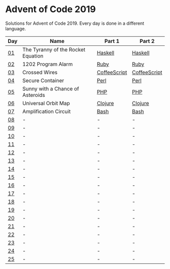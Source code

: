 # Advent of Code 2019

Solutions for Advent of Code 2019. Every day is done in a different language.

|Day                                       |Name                              |Part 1                     |Part 2                     |
|------------------------------------------|----------------------------------|---------------------------|---------------------------|
|[01](https://adventofcode.com/2019/day/1) |The Tyranny of the Rocket Equation|[Haskell](/1/1.hs)         |[Haskell](1/2.hs)          |
|[02](https://adventofcode.com/2019/day/2) |1202 Program Alarm                |[Ruby](/2/1.rb)            |[Ruby](/2/2.rb)            |
|[03](https://adventofcode.com/2019/day/3) |Crossed Wires                     |[CoffeeScript](/3/1.coffee)|[CoffeeScript](/3/2.coffee)|
|[04](https://adventofcode.com/2019/day/4) |Secure Container                  |[Perl](/4/1.pl)            |[Perl](/4/2.pl)            |
|[05](https://adventofcode.com/2019/day/5) |Sunny with a Chance of Asteroids  |[PHP](/5/1.php)            |[PHP](/5/2.php)            |
|[06](https://adventofcode.com/2019/day/6) |Universal Orbit Map               |[Clojure](/6/1.clj)        |[Clojure](/6/2.clj)        |
|[07](https://adventofcode.com/2019/day/7) |Amplification Circuit             |[Bash](/7/1.sh)            |[Bash](/7/2.sh)            |
|[08](https://adventofcode.com/2019/day/8) |-                                 |-                          |-                          |
|[09](https://adventofcode.com/2019/day/9) |-                                 |-                          |-                          |
|[10](https://adventofcode.com/2019/day/10)|-                                 |-                          |-                          |
|[11](https://adventofcode.com/2019/day/11)|-                                 |-                          |-                          |
|[12](https://adventofcode.com/2019/day/12)|-                                 |-                          |-                          |
|[13](https://adventofcode.com/2019/day/13)|-                                 |-                          |-                          |
|[14](https://adventofcode.com/2019/day/14)|-                                 |-                          |-                          |
|[15](https://adventofcode.com/2019/day/15)|-                                 |-                          |-                          |
|[16](https://adventofcode.com/2019/day/16)|-                                 |-                          |-                          |
|[17](https://adventofcode.com/2019/day/17)|-                                 |-                          |-                          |
|[18](https://adventofcode.com/2019/day/18)|-                                 |-                          |-                          |
|[19](https://adventofcode.com/2019/day/19)|-                                 |-                          |-                          |
|[20](https://adventofcode.com/2019/day/20)|-                                 |-                          |-                          |
|[21](https://adventofcode.com/2019/day/21)|-                                 |-                          |-                          |
|[22](https://adventofcode.com/2019/day/22)|-                                 |-                          |-                          |
|[23](https://adventofcode.com/2019/day/23)|-                                 |-                          |-                          |
|[24](https://adventofcode.com/2019/day/24)|-                                 |-                          |-                          |
|[25](https://adventofcode.com/2019/day/25)|-                                 |-                          |-                          |
